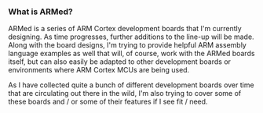 ### What is ARMed?
ARMed is a series of ARM Cortex development boards that I'm currently designing. As time progresses, further additions to the line-up will be made. Along with the board designs, I'm trying to provide helpful ARM assembly language examples as well that will, of course, work with the ARMed boards itself, but can also easily be adapted to other development boards or environments where ARM Cortex MCUs are being used.

As I have collected quite a bunch of different development boards over time that are circulating out there in the wild, I'm also trying to cover some of these boards and / or some of their features if I see fit / need.
